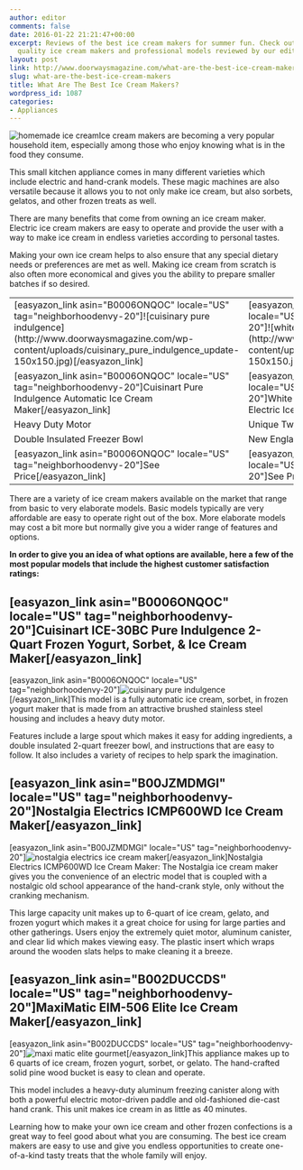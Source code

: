 ```yaml
---
author: editor
comments: false
date: 2016-01-22 21:21:47+00:00
excerpt: Reviews of the best ice cream makers for summer fun. Check out these high
  quality ice cream makers and professional models reviewed by our editor.
layout: post
link: http://www.doorwaysmagazine.com/what-are-the-best-ice-cream-makers/
slug: what-are-the-best-ice-cream-makers
title: What Are The Best Ice Cream Makers?
wordpress_id: 1087
categories:
- Appliances
---
```


![homemade ice cream](http://www.doorwaysmagazine.com/wp-content/uploads/how_to_make_ice_cream-300x200.jpg)Ice cream makers are becoming a very popular household item, especially among those who enjoy knowing what is in the food they consume. 

This small kitchen appliance comes in many different varieties which include electric and hand-crank models.  These magic machines are also versatile because it allows you to not only make ice cream, but also sorbets, gelatos, and other frozen treats as well.

There are many benefits that come from owning an ice cream maker. Electric ice cream makers are easy to operate and provide the user with a way to make ice cream in endless varieties according to personal tastes. 

Making your own ice cream helps to also ensure that any special dietary needs or preferences are met as well. Making ice cream from scratch is also often more economical and gives you the ability to prepare smaller batches if so desired.

<table >
<tr >

<td >[easyazon_link asin="B0006ONQOC" locale="US" tag="neighborhoodenvy-20"]![cuisinary pure indulgence](http://www.doorwaysmagazine.com/wp-content/uploads/cuisinary_pure_indulgence_update-150x150.jpg)[/easyazon_link]
</td>

<td >[easyazon_link asin="B006P1VC1O" locale="US" tag="neighborhoodenvy-20"]![white mountain](http://www.doorwaysmagazine.com/wp-content/uploads/white_mountain_update-150x150.jpg)[/easyazon_link]
</td>

<td >[easyazon_link asin="B00JZMDMGI" locale="US" tag="neighborhoodenvy-20"]![nostalgia electrics ice cream maker](http://www.doorwaysmagazine.com/wp-content/uploads/nostalgia_electrics_update-150x150.jpg)[/easyazon_link]
</td>

<td >[easyazon_link asin="B00OTT3BHC" locale="US" tag="neighborhoodenvy-20"]![yaylabs ice cream ball](http://www.doorwaysmagazine.com/wp-content/uploads/yaylabs_ice_cream_ball-150x150.jpg)[/easyazon_link]
</td>
</tr>
<tr >

<td >[easyazon_link asin="B0006ONQOC" locale="US" tag="neighborhoodenvy-20"]Cuisinart Pure Indulgence Automatic Ice Cream Maker[/easyazon_link]
</td>

<td >[easyazon_link asin="B006P1VC1O" locale="US" tag="neighborhoodenvy-20"]White Mountain Appalachian Series Electric Ice Cream Maker[/easyazon_link]
</td>

<td >[easyazon_link asin="B00JZMDMGI" locale="US" tag="neighborhoodenvy-20"]Nostalgia Electrics Ice Cream Maker[/easyazon_link]
</td>

<td >[easyazon_link asin="B00OTT3BHC" locale="US" tag="neighborhoodenvy-20"]YayLabs Play and Freeze Ice Cream Ball[/easyazon_link]
</td>
</tr>
<tr >

<td >Heavy Duty Motor
</td>

<td >Unique Twin Blade Design
</td>

<td >Lagre, 6-Quart Size
</td>

<td >Fun for the Kids
</td>
</tr>
<tr >

<td >Double Insulated Freezer Bowl
</td>

<td >New England Pine
</td>

<td >East to Clean Plastic Insert
</td>

<td >Great Gift
</td>
</tr>
<tr >

<td >[easyazon_link asin="B0006ONQOC" locale="US" tag="neighborhoodenvy-20"]See Price[/easyazon_link]
</td>

<td >[easyazon_link asin="B006P1VC1O" locale="US" tag="neighborhoodenvy-20"]See Price[/easyazon_link]
</td>

<td >[easyazon_link asin="B00JZMDMGI" locale="US" tag="neighborhoodenvy-20"]See Price[/easyazon_link]
</td>

<td >[easyazon_link asin="B00OTT3BHC" locale="US" tag="neighborhoodenvy-20"]See Price[/easyazon_link]
</td>
</tr>
</table>

There are a variety of ice cream makers available on the market that range from basic to very elaborate models. Basic models typically are very affordable are easy to operate right out of the box. More elaborate models may cost a bit more but normally give you a wider range of features and options. 

**In order to give you an idea of what options are available, here a few of the most popular models that include the highest customer satisfaction ratings:**



## [easyazon_link asin="B0006ONQOC" locale="US" tag="neighborhoodenvy-20"]Cuisinart ICE-30BC Pure Indulgence 2-Quart Frozen Yogurt, Sorbet, & Ice Cream Maker[/easyazon_link]



[easyazon_link asin="B0006ONQOC" locale="US" tag="neighborhoodenvy-20"]![cuisinary pure indulgence](http://www.doorwaysmagazine.com/wp-content/uploads/cuisinary_pure_indulgence_update-150x150.jpg)[/easyazon_link]This model is a fully automatic ice cream, sorbet, in frozen yogurt maker that is made from an attractive brushed stainless steel housing and includes a heavy duty motor. 

Features include a large spout which makes it easy for adding ingredients, a double insulated 2-quart freezer bowl, and instructions that are easy to follow. It also includes a variety of recipes to help spark the imagination.



## [easyazon_link asin="B00JZMDMGI" locale="US" tag="neighborhoodenvy-20"]Nostalgia Electrics ICMP600WD Ice Cream Maker[/easyazon_link]



[easyazon_link asin="B00JZMDMGI" locale="US" tag="neighborhoodenvy-20"]![nostalgia electrics ice cream maker](http://www.doorwaysmagazine.com/wp-content/uploads/nostalgia_electrics_update-150x150.jpg)[/easyazon_link]Nostalgia Electrics ICMP600WD Ice Cream Maker: The Nostalgia ice cream maker gives you the convenience of an electric model that is coupled with a nostalgic old school appearance of the hand-crank style,  only without the cranking mechanism.  

This large capacity unit makes up to 6-quart of ice cream, gelato, and frozen yogurt which makes it a great choice for using for large parties and other gatherings. Users enjoy the  extremely quiet motor, aluminum canister, and clear lid which makes viewing easy.  The plastic insert which wraps around the wooden slats helps to make cleaning it a breeze. 



## [easyazon_link asin="B002DUCCDS" locale="US" tag="neighborhoodenvy-20"]MaxiMatic EIM-506 Elite Ice Cream Maker[/easyazon_link]



[easyazon_link asin="B002DUCCDS" locale="US" tag="neighborhoodenvy-20"]![maxi matic elite gourmet](http://www.doorwaysmagazine.com/wp-content/uploads/maxi_matic_elite_gourmet_update-150x150.jpg)[/easyazon_link]This appliance makes up to 6 quarts of ice cream, frozen yogurt, sorbet, or gelato. The hand-crafted solid pine wood bucket is easy to clean and operate. 

This model includes a heavy-duty aluminum freezing canister along with both a powerful electric motor-driven paddle and old-fashioned die-cast hand crank. This unit makes ice cream in as little as 40 minutes.

Learning how to make your own ice cream and other frozen confections is a great way to feel good about what you are consuming. The best ice cream makers are easy to use and give you endless opportunities to create one-of-a-kind tasty treats that the whole family will enjoy.
